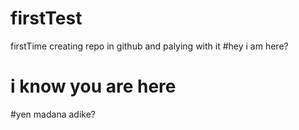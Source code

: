 # firstTest
firstTime creating repo in github and palying with it
#hey i am here?
# i know you are here

#yen madana adike?



